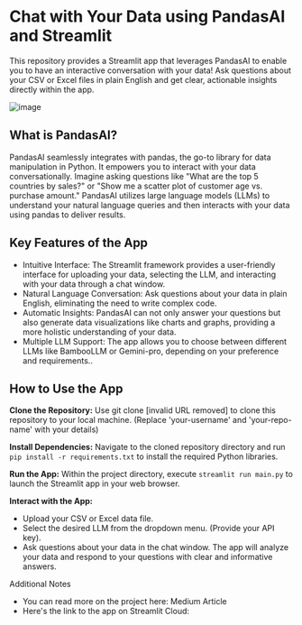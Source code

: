 # Chat with Your Data using PandasAI and Streamlit
This repository provides a Streamlit app that leverages PandasAI to enable you to have an interactive conversation with your data! Ask questions about your CSV or Excel files in plain English and get clear, actionable insights directly within the app.

![image](https://github.com/DennisChangach/Getting_started_with_PandasAI/assets/41690660/f7c93754-65ca-4693-a628-bda2d18ed8a6)
## What is PandasAI?
PandasAI seamlessly integrates with pandas, the go-to library for data manipulation in Python. It empowers you to interact with your data conversationally. Imagine asking questions like "What are the top 5 countries by sales?" or "Show me a scatter plot of customer age vs. purchase amount." PandasAI utilizes large language models (LLMs) to understand your natural language queries and then interacts with your data using pandas to deliver results.

## Key Features of the App
- Intuitive Interface: The Streamlit framework provides a user-friendly interface for uploading your data, selecting the LLM, and interacting with your data through a chat window.
- Natural Language Conversation: Ask questions about your data in plain English, eliminating the need to write complex code.
- Automatic Insights: PandasAI can not only answer your questions but also generate data visualizations like charts and graphs, providing a more holistic understanding of your data.
- Multiple LLM Support: The app allows you to choose between different LLMs like BambooLLM or Gemini-pro, depending on your preference and requirements..

## How to Use the App
**Clone the Repository:**
Use git clone [invalid URL removed] to clone this repository to your local machine. (Replace 'your-username' and 'your-repo-name' with your details)

**Install Dependencies:**
Navigate to the cloned repository directory and run `pip install -r requirements.txt` to install the required Python libraries.

**Run the App:**
Within the project directory, execute `streamlit run main.py` to launch the Streamlit app in your web browser.

**Interact with the App:**
- Upload your CSV or Excel data file.
- Select the desired LLM from the dropdown menu. (Provide your API key).
- Ask questions about your data in the chat window. The app will analyze your data and respond to your questions with clear and informative answers.

Additional Notes
- You can read more on the project here: Medium Article
- Here's the link to the app on Streamlit Cloud:
